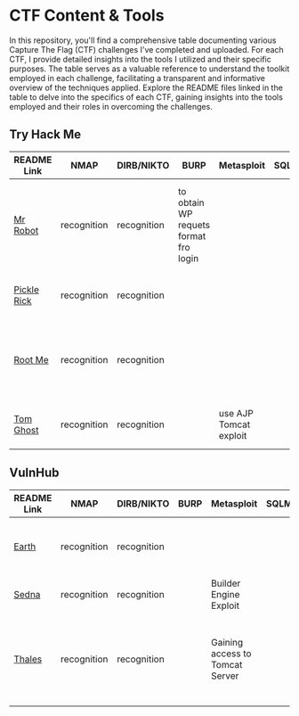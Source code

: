 # CTF Content & Tools

In this repository, you'll find a comprehensive table documenting various Capture The Flag (CTF) challenges I've completed and uploaded. For each CTF, I provide detailed insights into the tools I utilized and their specific purposes. The table serves as a valuable reference to understand the toolkit employed in each challenge, facilitating a transparent and informative overview of the techniques applied. Explore the README files linked in the table to delve into the specifics of each CTF, gaining insights into the tools employed and their roles in overcoming the challenges.

## Try Hack Me

| README Link                                        | NMAP        | DIRB/NIKTO  | BURP                                  | Metasploit             | SQLMap | Hydra                   | John                    | Reverse                                                  | Escalation                            |
| -------------------------------------------------- | ----------- | ----------- | ------------------------------------- | ---------------------- | ------ | ----------------------- | ----------------------- | -------------------------------------------------------- | ------------------------------------- |
| [Mr Robot](./try_hack_me/mr_robot/)                | recognition | recognition | to obtain WP requets format fro login |                        |        | to brute force WP login | hash translation        | upload a php reverse shell script to WP apperance editor | escalation with nmap running as root  |
| [Pickle Rick](./try_hack_me/pickle_rick/README.md) | recognition | recognition |                                       |                        |        |                         |                         | creating a python reverse shell                          |                                       |
| [Root Me](./try_hack_me/rootme/README.md)          | recognition | recognition |                                       |                        |        |                         |                         | upload a php5 reverse shell script into an open deposit  | esclation with python running as root |
| [Tom Ghost](./try_hack_me/tomghost/README.md)      | recognition | recognition |                                       | use AJP Tomcat exploit |        |                         | PGP message translation | SSH                                                      | escalation with 7ZIP running as root  |

## VulnHub

| README Link                             | NMAP        | DIRB/NIKTO  | BURP | Metasploit                      | SQLMap | Hydra | John                                     | Reverse                                               | Escalation                                      |
| --------------------------------------- | ----------- | ----------- | ---- | ------------------------------- | ------ | ----- | ---------------------------------------- | ----------------------------------------------------- | ----------------------------------------------- |
| [Earth](./vuln_hub/earth/README.md)     | recognition | recognition |      |                                 |        |       | CyberChief and John for message decoding | NetCat                                                | with a reset root password missing dependencies |
| [Sedna](./vuln_hub/sedna/README.md)     | recognition | recognition |      | Builder Engine Exploit          |        |       |                                          |                                                       | Metasploit exploit with chkrootkit              |
| [Thales](./vuln_hub/thales_1/README.md) | recognition | recognition |      | Gaining access to Tomcat Server |        |       | RSA key decryption                       | upload a php5 reverse shell script into Apache Server |                                                 |
